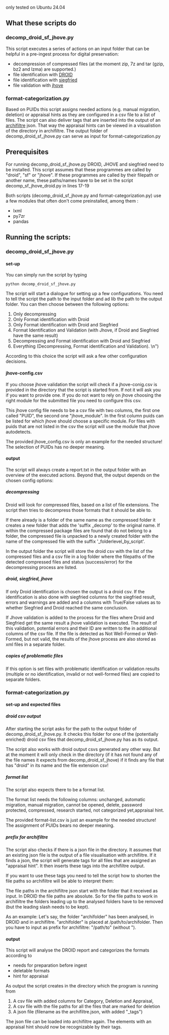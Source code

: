 only tested on Ubuntu 24.04

## What these scripts do

### decomp_droid_sf_jhove.py

This script executes a series of actions on an input folder that can be helpful in a pre-ingest process for digital preservation:
- decompression of compressed files (at the moment zip, 7z and tar (gzip, bz2 and lzma) are supported.)
- file identification with [DROID](https://www.nationalarchives.gov.uk/information-management/manage-information/preserving-digital-records/droid)
- file identification with [siegfried](https://github.com/richardlehane/siegfried)
- file validation with [jhove](https://jhove.openpreservation.org/getting-started/)

### format-categorization.py
Based on PUIDs this script assigns needed actions (e.g. manual migration, deletion) or appraisal hints as they are 
configured in a csv file to a list of files. The script can also deliver tags that are inserted into the 
output of an [archifiltre](https://github.com/SocialGouv/archifiltre-docs) json. That way the appraisal hints can be 
viewed in a visualistion of the directory in archifiltre.
The output folder of decomp_droid_sf_jhove.py can serve as input for format-categorization.py

## Prerequisites

For running decomp_droid_sf_jhove.py DROID, JHOVE and siegfried need to be installed.
This script assumes that these programmes are called by "droid", "sf" or "jhove". If these programmes are called by their filepath or another name, these paths/names have to be set in the script decomp_sf_jhove_droid.py in lines 17-19

Both scripts (decomp_droid_sf_jhove.py and format-categorization.py) use a few modules that often don't come preinstalled, among them :
- lxml
- py7zr
- pandas

## Running the scripts:

### decomp_droid_sf_jhove.py

#### set-up
You can simply run the script by typing
```
python decomp_droid_sf_jhove.py
```
The script will start a dialogue for setting up a few configurations.
You need to tell the script the path to the input folder and ad lib the path to the output folder.
You can then choose between the following options:
1. Only decompressing
2. Only Format identification with Droid
3. Only Format identification with Droid and Siegfried
4. Format Identification and Validation (with Jhove, if Droid and Siegfried have the same result)
5. Decompressing and Format identification with Droid and Siegfried
6. Everything (Decompressing, Format identification and Validation). \n")

According to this choice the script will ask a few other configuration decisions. 

#### jhove-config.csv 
If you choose jhove validation the script will check if a jhove-conig.csv is provided in the directory that the script is started from. If not it will ask you if you want to provide one. 
If you do not want to rely on jhove choosing the right module for the submitted file you need to configure this csv.

This jhove config file needs to be a csv file with two columns, the first one called "PUID", the second one "jhove_module". In the first column puids can be listed for which jhove should choose a specific module.
For files with puids that are not listed in the csv the script will use the module that jhove autodetects.

The provided jhove_config.csv is only an example for the needed structure! The selection of PUIDs has no deeper meaning.

#### output

The script will always create a report.txt in the output folder with an overview of the executed actions.
Beyond that, the output depends on the chosen config options:

##### decompressing
Droid will look for compressed files, based on a list of file extensions. The script then tries to decompress those formats that it should be able to. 

If there already is a folder of the same name as 
the compressed folder it creates a new folder that adds the 'suffix _decomp' to the original name. 
If within the compressed package files are found that do not belong to a 
folder, the compressed file is unpacked to a newly created folder with the name of the compressed file with the suffix '_folderlevel_by_script'.

In the output folder the script will store the droid csv with the list of the compressed files
and a csv file in a log folder where the filepaths of the detected compressed files and status (success/error) 
for the decompressing process are listed.

##### droid, siegfried, jhove
If only Droid identification is chosen the output is a droid csv. If the identification 
is also done with siegfried columns for the siegfried result, errors and warnings are added and a columns with
True/False values as to whether Siegfried and Droid reached the same conclusion.

If Jhove validation is added to the process for the files where Droid and Siegfried get the
same result a jhove validation is executed. The result of this validation, potential errors and their ID are 
written to the in additional columns of the csv file. If the file is detected as Not Well-Formed or Well-Formed, but not valid,
the results of the jhove process are also stored as 
xml files in a separate folder.

##### copies of problematic files
If this option is set files with problematic identification or validation results (multiple or no identification, invalid or not well-formed files) 
are copied to separate folders.

### format-categorization.py

#### set-up and expected files

##### droid csv output

After starting the script asks for the path to the output folder of decomp_droid_sf_jhove.py.
It checks this folder for one of the (potentially enriched) droid csv files that decomp_droid_sf_jhove.py has as its output.

The script also works with droid output csvs generated any other way. But at the moment it will only 
check in the directory (if it has not found any of the file names it expects from decomp_droid_sf_jhove) if it finds any file 
that has "droid" in its name and the file extension csv!

##### format list

The script also expects there to be a format list.

The format list needs the following columns:
unchanged, automatic migration, manual migration, cannot be opened, delete, password protected, compressed, research started,
not categorized yet,appraisal hint.

The provided format-list.csv is just an example for the needed structure! The assignment of PUIDs bears no deeper meaning.

##### prefix for archifiltre

The script also checks if there is a json file in the directory. It assumes that an existing json file is the output
of a file visualisation with archifiltre. If it finds a json, the script will generate tags for all files that are 
assigned an "appraisal hint". It then inserts these tags into the archifiltre output.

If you want to use these tags you need to tell the script how to shorten the file paths so archifiltre will 
be able to interpret them: 
    
The file paths in the archifiltre json start with the folder that it received as input.
In DROID the file paths are absolute. So for the file paths to work in archifiltre the folders leading 
    up to the analysed folders have to be removed (but the leading slash needs to be kept). 

As an example: Let's say, the folder "archifolder" has been analysed, in DROID and in archifiltre.
    "archifolder" is placed at /path/to/archifolder. Then you have to input as prefix for archifiltre: "/path/to" (without ").


#### output

This script will analyse the DROID report and categorizes the formats according to
- needs for preparation before ingest
- deletable formats
- hint for appraisal

As output the script creates in the directory which the program is running from
1.  A csv file with added columns for
    Category, Deletion and Appraisal,
2.  A csv file with the file paths for all the files that are marked for deletion
3.  A json file (filename as the archifiltre.json, with added "_tags") 


The json file  can be loaded into archifiltre again. The elements with an appraisal hint should now be 
recognizable by their tags.

